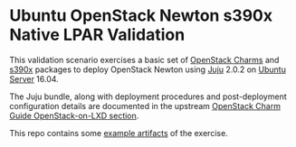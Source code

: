 # Ubuntu OpenStack Newton s390x Native LPAR Validation

This validation scenario exercises a basic set of [OpenStack Charms](https://jujucharms.com/u/openstack-charmers) 
and [s390x](https://wiki.ubuntu.com/S390X) packages to deploy
OpenStack Newton using [Juju](https://jujucharms.com) 2.0.2 on [Ubuntu Server](https://www.ubuntu.com/server) 
16.04.

The Juju bundle, along with deployment procedures and post-deployment
configuration details are documented in the upstream
[OpenStack Charm Guide OpenStack-on-LXD section](http://docs.openstack.org/developer/charm-guide/openstack-on-lxd.html).

This repo contains some [example artifacts](misc/example-newton-single-lpar) of the exercise.

